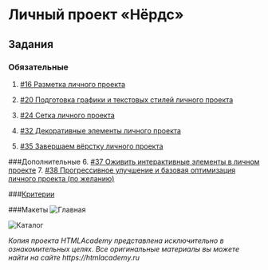 # Личный проект «Нёрдс»

## Задания

### Обязательные
1. [#16 Разметка личного проекта](https://up.htmlacademy.ru/htmlcss/17/tasks/16)

2. [#20 Подготовка графики и текстовых стилей личного проекта](https://up.htmlacademy.ru/htmlcss/17/tasks/20)

3. [#24 Сетка личного проекта](https://up.htmlacademy.ru/htmlcss/17/tasks/24)

4. [#32 Декоративные элементы личного проекта](https://up.htmlacademy.ru/htmlcss/17/tasks/32)

5. [#35 Завершаем вёрстку личного проекта](https://up.htmlacademy.ru/htmlcss/17/tasks/35)

###Дополнительные
6. [#37 Оживить интерактивные элементы в личном проекте](https://up.htmlacademy.ru/htmlcss/17/tasks/37)
7. [#38 Прогрессивное улучшение и базовая оптимизация личного проекта (по желанию)](https://up.htmlacademy.ru/htmlcss/17/tasks/38)

###[Критерии](https://up.htmlacademy.ru/htmlcss/17/criteries)

###Макеты
![Главная](https://up.htmlacademy.ru/static/img/intensive/htmlcss/task-preview/nerds-index-1000.jpg)


![Каталог](https://up.htmlacademy.ru/static/img/intensive/htmlcss/task-preview/nerds-catalog-1000.jpg)

_Копия проекта HTMLAcademy представлена исключительно в ознакомительных целях. Все оригинальные материалы вы можете найти на сайте https://htmlacademy.ru_
